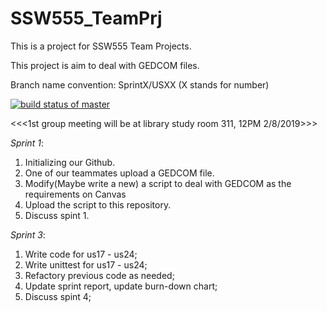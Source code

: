 # SSW555_TeamPrj
This is a project for SSW555 Team Projects.

This project is aim to deal with GEDCOM files.

Branch name convention: SprintX/USXX (X stands for number)

[![build status of master](https://travis-ci.org/SamNormcoreWayne/SSW555_TeamPrj.svg?branch=Sprint04/US28)](https://travis-ci.org/SamNormcoreWayne/SSW555_TeamPrj)


 <<<1st group meeting will be at library study room 311, 12PM 2/8/2019>>>

*Sprint 1*:
  1. Initializing our Github.
  2. One of our teammates upload a GEDCOM file.
  3. Modify(Maybe write a new) a script to deal with GEDCOM as the requirements on Canvas
  4. Upload the script to this repository.
  5. Discuss spint 1.
  
  *Sprint 3*:
  1. Write code for us17 - us24;
  2. Write unittest for us17 - us24;
  3. Refactory previous code as needed;
  4. Update sprint report, update burn-down chart;
  5. Discuss spint 4;

